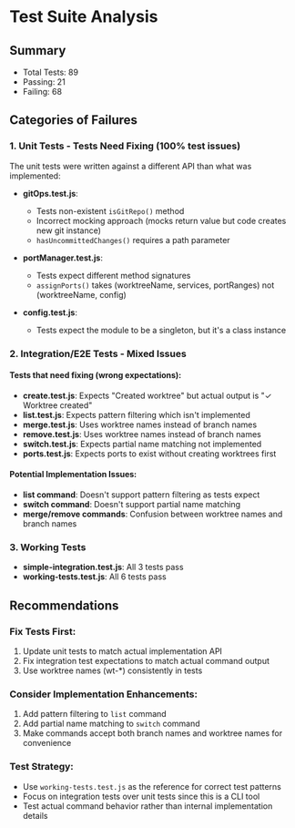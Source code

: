 # Test Suite Analysis

## Summary
- Total Tests: 89
- Passing: 21
- Failing: 68

## Categories of Failures

### 1. Unit Tests - Tests Need Fixing (100% test issues)
The unit tests were written against a different API than what was implemented:

- **gitOps.test.js**: 
  - Tests non-existent `isGitRepo()` method
  - Incorrect mocking approach (mocks return value but code creates new git instance)
  - `hasUncommittedChanges()` requires a path parameter

- **portManager.test.js**:
  - Tests expect different method signatures
  - `assignPorts()` takes (worktreeName, services, portRanges) not (worktreeName, config)

- **config.test.js**:
  - Tests expect the module to be a singleton, but it's a class instance

### 2. Integration/E2E Tests - Mixed Issues

#### Tests that need fixing (wrong expectations):
- **create.test.js**: Expects "Created worktree" but actual output is "✓ Worktree created"
- **list.test.js**: Expects pattern filtering which isn't implemented
- **merge.test.js**: Uses worktree names instead of branch names
- **remove.test.js**: Uses worktree names instead of branch names  
- **switch.test.js**: Expects partial name matching not implemented
- **ports.test.js**: Expects ports to exist without creating worktrees first

#### Potential Implementation Issues:
- **list command**: Doesn't support pattern filtering as tests expect
- **switch command**: Doesn't support partial name matching
- **merge/remove commands**: Confusion between worktree names and branch names

### 3. Working Tests
- **simple-integration.test.js**: All 3 tests pass
- **working-tests.test.js**: All 6 tests pass

## Recommendations

### Fix Tests First:
1. Update unit tests to match actual implementation API
2. Fix integration test expectations to match actual command output
3. Use worktree names (wt-*) consistently in tests

### Consider Implementation Enhancements:
1. Add pattern filtering to `list` command
2. Add partial name matching to `switch` command  
3. Make commands accept both branch names and worktree names for convenience

### Test Strategy:
- Use `working-tests.test.js` as the reference for correct test patterns
- Focus on integration tests over unit tests since this is a CLI tool
- Test actual command behavior rather than internal implementation details